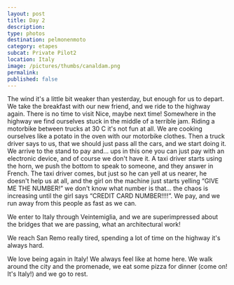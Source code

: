 ```yaml
---
layout: post
title: Day 2
description: 
type: photos
destination: pelmonenmoto
category: etapes
subcat: Private Pilot2
location: Italy
image: /pictures/thumbs/canaldam.png
permalink: 
published: false
---
```


The wind it's a little bit weaker than yesterday, but enough for us to depart. We take the breakfast with our new friend, and we ride to the highway again. There is no time to visit Nice, maybe next time! Somewhere in the highway we find ourselves stuck in the middle of a terrible jam. Riding a motorbike between trucks at 30 C it's not fun at all. We are cooking ourselves like a potato in the oven with our motorbike clothes. Then a truck driver says to us, that we should just pass all the cars, and we start doing it. We arrive to the stand to pay and... ups in this one you can just pay with an electronic device, and of course we don't have it. A taxi driver starts using the horn, we push the bottom to speak to someone, and they answer in French. The taxi driver comes, but just so he can yell at us nearer, he doesn't help us at all, and the girl on the machine just starts yelling “GIVE ME THE NUMBER!” we don't know what number is that... the chaos is increasing until the girl says “CREDIT CARD NUMBER!!!!”. We pay, and we run away from this people as fast as we can.

We enter to Italy through Veintemiglia, and we are superimpressed about the bridges that we are passing, what an architectural work! 

We reach San Remo really tired, spending a lot of time on the highway it's always hard.

We love being again in Italy! We always feel like at home here. We walk around the city and the promenade, we eat some pizza for dinner (come on! It's Italy!) and we go to rest.

<p><a
href="https://lh3.googleusercontent.com/IoSnePDR4fAz7gBxChbgnnPnLaFadxPyHOK6xCtYkmlk27UY0bvituQCdSQWVHuhRsNZyBV0Yyh754M22ItFFub1oegT4jGRUFaeDYVVha0oEK6mOyHsYch-BvxrlG2IHCfZMLroVNVPZhBRYz_Jb53E1qy1XtrkXFuqMR9pzNFQp1sa-4GcdfuX9TDaUezHUnXke1zas7hJjDQ4LsiDdiIK92qtBAtwzVTu9k2IUWsIm6O-zKfmtkvrFWskqyesVYjFR0cJoXt08Gwg_yKYgAOqTiajcyn2YvVytL_TqRPHe6CT-cM075Tvxxg07bTHdLohBp2K-L7fuixWFKfTJsP1fQ_S8dGgQMD7r4rVzqJIsxy074MRAJ5pjS_9JpNt_03gBlcx51NJUy-IKfgIeR6GM5x2qcAx-QLbmG2mt4KfC8CTNhwoL9Jv-eEikEePsoF2nwFKhH1N4bC0zPXTSbXps-KAHLK41iqKrPTGUGVw3Ok1G4QUl7H0VrakPdZMgwTC767qKt5avX22Pg14gBWrURswdvdM0uPw-4cWIOIsJ_lf7eUONQTD5A4Bi4iGCBGhqVqH8Q96ICWLyCbGJzRpvYhuYL9XN52iGbHe=w883-h662-no"> 
<img src="https://lh3.googleusercontent.com/IoSnePDR4fAz7gBxChbgnnPnLaFadxPyHOK6xCtYkmlk27UY0bvituQCdSQWVHuhRsNZyBV0Yyh754M22ItFFub1oegT4jGRUFaeDYVVha0oEK6mOyHsYch-BvxrlG2IHCfZMLroVNVPZhBRYz_Jb53E1qy1XtrkXFuqMR9pzNFQp1sa-4GcdfuX9TDaUezHUnXke1zas7hJjDQ4LsiDdiIK92qtBAtwzVTu9k2IUWsIm6O-zKfmtkvrFWskqyesVYjFR0cJoXt08Gwg_yKYgAOqTiajcyn2YvVytL_TqRPHe6CT-cM075Tvxxg07bTHdLohBp2K-L7fuixWFKfTJsP1fQ_S8dGgQMD7r4rVzqJIsxy074MRAJ5pjS_9JpNt_03gBlcx51NJUy-IKfgIeR6GM5x2qcAx-QLbmG2mt4KfC8CTNhwoL9Jv-eEikEePsoF2nwFKhH1N4bC0zPXTSbXps-KAHLK41iqKrPTGUGVw3Ok1G4QUl7H0VrakPdZMgwTC767qKt5avX22Pg14gBWrURswdvdM0uPw-4cWIOIsJ_lf7eUONQTD5A4Bi4iGCBGhqVqH8Q96ICWLyCbGJzRpvYhuYL9XN52iGbHe=w883-h662-no" alt=""></a></p>

<p><a
href="https://lh3.googleusercontent.com/Y7wu0spZfwnY1YpWOyWCM0xM9EIeUwCVTYmcN1_KokDiEM-mjdFLbGimDmLasl5nVLiXkqTWyHZ-euPrjdlzR_QVKvaOlSbDpIlE1WRMIbcPwyqFQjv3aOJZnn8akkSV6_cXrnzm2rXngNd6aoEZG8EScxk3ERNG1lb_C-2VXY-Pg2K9lmwJgdIIcBj2eyjzoWjnUE_s9pE5rtHGkP-j1KBtxIHJps0zGqx10Sezx_k1HFbumFogvnpbumeyj09VoysLxqE9sQiGOnwzglNKDDcuYbbvsx-MaUcTYzV0rFvXTwcN8R0XG96ukiz-TuCfp1a5b4d5BxqlWawJr5nb9S2KXeBu4aqK6Bo1GccNmJPTTMboeqWW-FOtpDbFKabpppFrjW9fDKIByEgk3hsW8R8HfkUp7DfmnYNg-DvBLmVQS7_L9rn0--1Qq6MJtGEmcCXJCGrIg4OjD5RPZbRhaxyAhCYMpzkL7MmIzV6LFpH0p8lT3pC7rgRli9hONZ2JJG-DsZa-FUDS2EexliAqFLinJPXYAMRboxah2m-SYBIa3SLemTxsRyozLkgvbev5qshD2ADNX9E4cDnNFg-io_RDhABEXqkt_Aqt79u-=w497-h662-no"> 
<img src="https://lh3.googleusercontent.com/Y7wu0spZfwnY1YpWOyWCM0xM9EIeUwCVTYmcN1_KokDiEM-mjdFLbGimDmLasl5nVLiXkqTWyHZ-euPrjdlzR_QVKvaOlSbDpIlE1WRMIbcPwyqFQjv3aOJZnn8akkSV6_cXrnzm2rXngNd6aoEZG8EScxk3ERNG1lb_C-2VXY-Pg2K9lmwJgdIIcBj2eyjzoWjnUE_s9pE5rtHGkP-j1KBtxIHJps0zGqx10Sezx_k1HFbumFogvnpbumeyj09VoysLxqE9sQiGOnwzglNKDDcuYbbvsx-MaUcTYzV0rFvXTwcN8R0XG96ukiz-TuCfp1a5b4d5BxqlWawJr5nb9S2KXeBu4aqK6Bo1GccNmJPTTMboeqWW-FOtpDbFKabpppFrjW9fDKIByEgk3hsW8R8HfkUp7DfmnYNg-DvBLmVQS7_L9rn0--1Qq6MJtGEmcCXJCGrIg4OjD5RPZbRhaxyAhCYMpzkL7MmIzV6LFpH0p8lT3pC7rgRli9hONZ2JJG-DsZa-FUDS2EexliAqFLinJPXYAMRboxah2m-SYBIa3SLemTxsRyozLkgvbev5qshD2ADNX9E4cDnNFg-io_RDhABEXqkt_Aqt79u-=w497-h662-no" alt=""></a></p>
